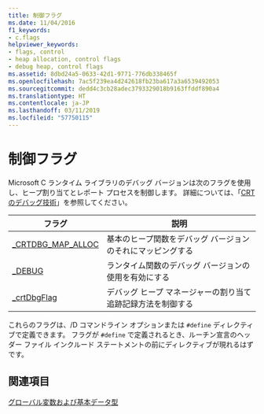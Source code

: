 ```yaml
---
title: 制御フラグ
ms.date: 11/04/2016
f1_keywords:
- c.flags
helpviewer_keywords:
- flags, control
- heap allocation, control flags
- debug heap, control flags
ms.assetid: 8dbd24a5-0633-42d1-9771-776db338465f
ms.openlocfilehash: 7ac5f239ea4d242618fb23ba617a3a6539492053
ms.sourcegitcommit: dedd4c3cb28adec3793329018b9163ffddf890a4
ms.translationtype: HT
ms.contentlocale: ja-JP
ms.lasthandoff: 03/11/2019
ms.locfileid: "57750115"
---
```

# <a name="control-flags"></a>制御フラグ

Microsoft C ランタイム ライブラリのデバッグ バージョンは次のフラグを使用し、ヒープ割り当てとレポート プロセスを制御します。 詳細については、「[CRT のデバッグ技術](/visualstudio/debugger/crt-debugging-techniques)」を参照してください。

|フラグ|説明|
|----------|-----------------|
|[_CRTDBG_MAP_ALLOC](../c-runtime-library/crtdbg-map-alloc.md)|基本のヒープ関数をデバッグ バージョンのそれにマッピングする|
|[_DEBUG](../c-runtime-library/debug.md)|ランタイム関数のデバッグ バージョンの使用を有効にする|
|[_crtDbgFlag](../c-runtime-library/crtdbgflag.md)|デバッグ ヒープ マネージャーの割り当て追跡記録方法を制御する|

これらのフラグは、/D コマンドライン オプションまたは `#define` ディレクティブで定義できます。 フラグが `#define` で定義されるとき、ルーチン宣言のヘッダー ファイル インクルード ステートメントの前にディレクティブが現れるはずです。

## <a name="see-also"></a>関連項目

[グローバル変数および基本データ型](../c-runtime-library/global-variables-and-standard-types.md)
